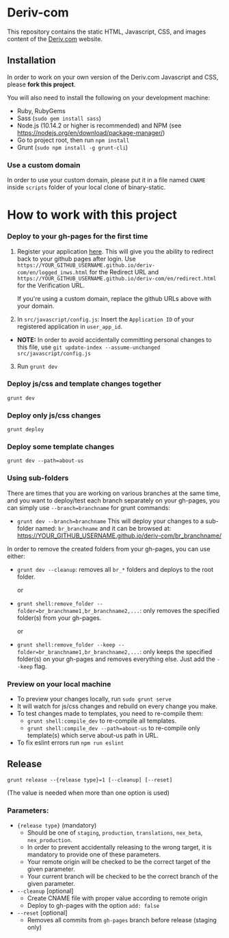 Deriv-com
=========

This repository contains the static HTML, Javascript, CSS, and images content of the [Deriv.com](https://www.deriv.com) website.

## Installation

In order to work on your own version of the Deriv.com Javascript and CSS, please **fork this project**.

You will also need to install the following on your development machine:

- Ruby, RubyGems
- Sass (`sudo gem install sass`)
- Node.js (10.14.2 or higher is recommended) and NPM (see <https://nodejs.org/en/download/package-manager/>)
- Go to project root, then run `npm install`
- Grunt (`sudo npm install -g grunt-cli`)

### Use a custom domain
In order to use your custom domain, please put it in a file named `CNAME` inside `scripts` folder of your local clone of binary-static.


How to work with this project
=============================

### Deploy to your gh-pages for the first time

1. Register your application [here](https://developers.binary.com/applications/). This will give you the ability to redirect back to your github pages after login.
Use `https://YOUR_GITHUB_USERNAME.github.io/deriv-com/en/logged_inws.html` for the Redirect URL and `https://YOUR_GITHUB_USERNAME.github.io/deriv-com/en/redirect.html` for the Verification URL.

    If you're using a custom domain, replace the github URLs above with your domain.

2. In `src/javascript/config.js`: Insert the `Application ID` of your registered application in `user_app_id`.
  * **NOTE:** In order to avoid accidentally committing personal changes to this file, use `git update-index --assume-unchanged src/javascript/config.js`

3. Run `grunt dev`


### Deploy js/css and template changes together

```
grunt dev
```


### Deploy only js/css changes

```
grunt deploy
```


### Deploy some template changes

```
grunt dev --path=about-us
```


### Using sub-folders
There are times that you are working on various branches at the same time, and you want to deploy/test each branch separately on your gh-pages, you can simply use `--branch=branchname` for grunt commands:
- `grunt dev --branch=branchname`
This will deploy your changes to a sub-folder named: `br_branchname` and it can be browsed at: https://YOUR_GITHUB_USERNAME.github.io/deriv-com/br_branchname/

In order to remove the created folders from your gh-pages, you can use either:
- `grunt dev --cleanup`: removes all `br_*` folders and deploys to the root folder.

  or
- `grunt shell:remove_folder --folder=br_branchname1,br_branchname2,...`: only removes the specified folder(s) from your gh-pages.

  or
- `grunt shell:remove_folder --keep --folder=br_branchname1,br_branchname2,...`: only keeps the specified folder(s) on your gh-pages and removes everything else. Just add the `--keep` flag.

### Preview on your local machine
- To preview your changes locally, run `sudo grunt serve`
- It will watch for js/css changes and rebuild on every change you make.
- To test changes made to templates, you need to re-compile them:
  - `grunt shell:compile_dev` to re-compile all templates.
  - `grunt shell:compile_dev --path=about-us` to re-compile only template(s) which serve about-us path in URL.
- To fix eslint errors run `npm run eslint`

## Release

```
grunt release --{release type}=1 [--cleanup] [--reset]
```
(The value is needed when more than one option is used)

### Parameters:
- `{release type}` (mandatory)
  - Should be one of `staging`, `production`, `translations`, `nex_beta`, `nex_production`.
  - In order to prevent accidentally releasing to the wrong target, it is mandatory to provide one of these parameters.
  - Your remote origin will be checked to be the correct target of the given parameter.
  - Your current branch will be checked to be the correct branch of the given parameter.
- `--cleanup` [optional]
  - Create CNAME file with proper value according to remote origin
  - Deploy to gh-pages with the option `add: false`
- `--reset` [optional]
  - Removes all commits from `gh-pages` branch before release (staging only)
